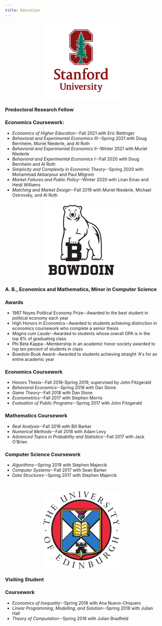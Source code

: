 ```yaml
---
title: Education
---
```

<center>
<img src="images/Stanford_Logo.png" width="50%" class="center">
</center>

### **Predoctoral Research Fellow**

### Economics Coursework:
* _Economics of Higher Education_--Fall 2021 with Eric Bettinger
* _Behavioral and Experimental Economics III_--Spring 2021 with Doug Bernheim, Muriel Niederle, and Al Roth
* _Behavioral and Experimental Economics II_--Winter 2021 with Muriel Niederle
* _Behavioral and Experimental Economics I_--Fall 2020 with Doug Bernheim and Al Roth
* _Simplicity and Complexity in Economic Theory_--Spring 2020 with Mohammad Akbarpour and Paul Milgrom
* _Market Failures and Public Policy_--Winter 2020 with Liran Einav and Heidi Williams
* _Matching and Market Design_--Fall 2019 with Muriel Niederle, Michael Ostrovsky, and Al Roth

<center>
<img src="images/Bowdoin_Logo.jpg" width="50%" class="center">
</center>

### **A. B., Economics and Mathematics, Minor in Computer Science**

### Awards
* 1987 Noyes Political Economy Prize--Awarded to the best student in political economy each year
* High Honors in Economics--Awarded to students achieving distinction in economics coursework who complete a senior thesis
* _Magna cum Laude_--Awarded to students whose overall GPA is in the top 8% of graduating class
* Phi Beta Kappa--Membership in an academic honor society awarded to top ten percent of students in class
* Bowdoin Book Award--Awarded to students achieving straight 'A's for an entire academic year

### Economics Coursework
* Honors Thesis--Fall 2018-Spring 2019, supervised by John Fitzgerald
* _Behavioral Economics_--Spring 2019 with Dan Stone
* _Game Theory_--Fall 2018 with Dan Stone
* _Econometrics_--Fall 2017 with Stephen Morris
* _Evaluation of Public Programs_--Spring 2017 with John Fitzgerald

### Mathematics Coursework
* _Real Analysis_--Fall 2018 with Bill Barker
* _Numerical Methods_--Fall 2018 with Adam Levy
* _Advanced Topics in Probability and Statistics_--Fall 2017 with Jack O'Brien

### Computer Science Coursework
* _Algorithms_--Spring 2019 with Stephen Majercik
* _Computer Systems_--Fall 2017 with Sean Barker
* _Data Structures_--Spring 2017 with Stephen Majercik

&nbsp;

<center>
<img src="images/Edinburgh_Logo.png" width="50%" class="center">
</center>

### **Visiting Student**

### Coursework
* _Economics of Inequality_--Spring 2018 with Ana Nuevo-Chiquero
* _Linear Programming, Modelling, and Solution_--Spring 2018 with Julian Hall
* _Theory of Computation_--Spring 2018 with Julian Bradfield


